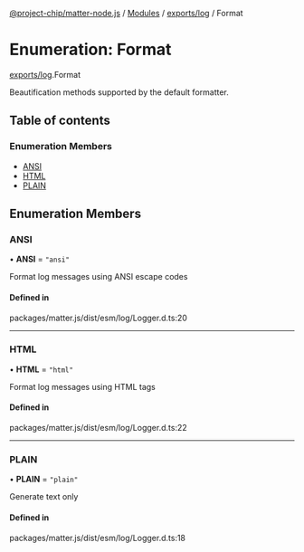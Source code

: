 [@project-chip/matter-node.js](../README.md) / [Modules](../modules.md) / [exports/log](../modules/exports_log.md) / Format

# Enumeration: Format

[exports/log](../modules/exports_log.md).Format

Beautification methods supported by the default formatter.

## Table of contents

### Enumeration Members

- [ANSI](exports_log.Format.md#ansi)
- [HTML](exports_log.Format.md#html)
- [PLAIN](exports_log.Format.md#plain)

## Enumeration Members

### ANSI

• **ANSI** = ``"ansi"``

Format log messages using ANSI escape codes

#### Defined in

packages/matter.js/dist/esm/log/Logger.d.ts:20

___

### HTML

• **HTML** = ``"html"``

Format log messages using HTML tags

#### Defined in

packages/matter.js/dist/esm/log/Logger.d.ts:22

___

### PLAIN

• **PLAIN** = ``"plain"``

Generate text only

#### Defined in

packages/matter.js/dist/esm/log/Logger.d.ts:18
